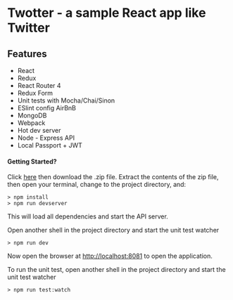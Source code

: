 # Twotter - a sample React app like Twitter

## Features
* React
* Redux
* React Router 4
* Redux Form
* Unit tests with Mocha/Chai/Sinon
* ESlint config AirBnB
* MongoDB
* Webpack
* Hot dev server
* Node - Express API
* Local Passport + JWT

#### Getting Started?
Click [here](https://github.com/roelver/Twotter/releases) then download the .zip file.  Extract the contents of the zip file, then open your terminal, change to the project directory, and:

```
> npm install
> npm run devserver
```
This will load all dependencies and start the API server.
 
Open another shell in the project directory and start the unit test watcher 
```
> npm run dev
```

Now open the browser at [http://localhost:8081]() to open the application.


To run the unit test, open another shell in the project directory and start the unit test watcher 
```
> npm run test:watch
```

